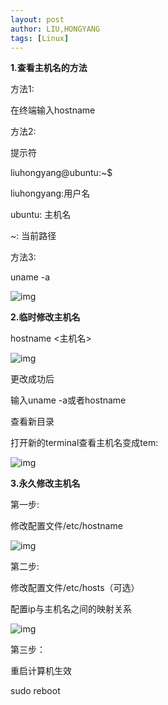 ```yaml
---
layout: post
author: LIU,HONGYANG
tags: [Linux]
---
```








**1.查看主机名的方法**

 

方法1:

在终端输入hostname

方法2: 

提示符

liuhongyang@ubuntu:~$

liuhongyang:用户名

ubuntu:    主机名

~:        当前路径

 

方法3:

uname -a 

 

![img](https://tva1.sinaimg.cn/large/007S8ZIlgy1gfrlf3dwkyj317w0reacg.jpg)

 

 

**2.临时修改主机名**

hostname <主机名>

 

 

![img](https://tva1.sinaimg.cn/large/007S8ZIlgy1gfrlf4unyfj318e0nc77m.jpg)

 

更改成功后

 

输入uname -a或者hostname

查看新目录

打开新的terminal查看主机名变成tem:

 

![img](https://tva1.sinaimg.cn/large/007S8ZIlgy1gfrlf8oih1j31860n0my4.jpg)

 

 

**3.永久修改主机名**

 

第一步:

修改配置文件/etc/hostname

 

 

![img](https://tva1.sinaimg.cn/large/007S8ZIlgy1gfrlfiduebj318e0oyab4.jpg)

 

 

第二步:

修改配置文件/etc/hosts（可选）

 

配置ip与主机名之间的映射关系

 

![img](https://tva1.sinaimg.cn/large/007S8ZIlgy1gfrlfcbto9j31860q00vd.jpg)

 

 

第三步：

重启计算机生效

sudo reboot